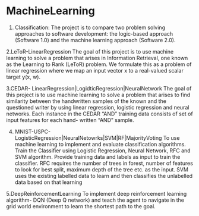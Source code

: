 # MachineLearning

1. Classification: 
The project is to compare two problem solving approaches to software development: the logic-based approach (Software 1.0) 
and the machine learning approach (Software 2.0).

2.LeToR-LinearRegression
The goal of this project is to use machine learning to solve a problem that arises in Information Retrieval, 
one known as the Learning to Rank (LeToR) problem. We formulate this as a problem of linear regression where 
we map an input vector x to a real-valued scalar target y(x, w).

3.CEDAR- LinearRegression|LogidticRegression|NeuralNetwork
The goal of this project is to use machine learning to solve a problem that arises to
find similarity between the handwritten samples of the known and the questioned writer by using
linear regression, logistic regression and neural networks. Each instance in the CEDAR “AND” training data consists of set of input features for each hand- written “AND” sample.

4. MNIST-USPC-LogisticRegression|NeuralNetowrks|SVM|RF|MajorityVoting
To use machine learning to implement and evaluate classification algorithms.
Train the Classifier using Logistic Regression, Neural Network, RFC and SVM algorithm.
Provide training data and labels as input to train the classifier. RFC requires the number of trees in forest, 
number of features to look for best split, maximum depth of the tree etc. as the input.
SVM uses the existing labelled data to learn and then classifies the unlabelled data based on that learning

5.DeepReinforcementLearning
To implement deep reinforcement learning algorithm- DQN (Deep Q network)
and teach the agent to navigate in the grid world environment to learn the shortest path to the goal.


